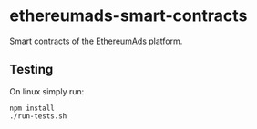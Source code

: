 # ethereumads-smart-contracts
Smart contracts of the [EthereumAds](https://ethereumads.com) platform.

## Testing
On linux simply run:
```
npm install
./run-tests.sh
```
